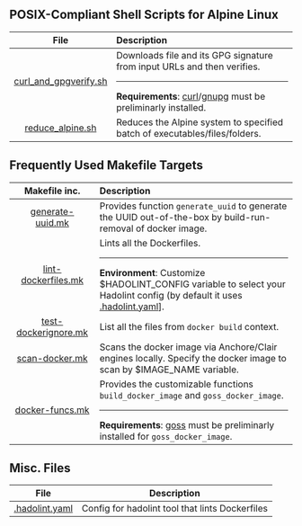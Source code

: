 ## POSIX-Compliant Shell Scripts for Alpine Linux

| File | Description |
|:----:|:------------|
| [curl_and_gpgverify.sh](curl_and_gpgverify.sh) | Downloads file and its GPG signature from input URLs and then verifies.<hr />**Requirements**: [curl](https://curl.se)/[gnupg](https://gnupg.org) must be preliminarly installed. |
| [reduce_alpine.sh](reduce_alpine.sh) | Reduces the Alpine system to specified batch of executables/files/folders. |


## Frequently Used Makefile Targets

| Makefile inc. | Description |
|:-------------:|:------------|
| [generate-uuid.mk](generate-uuid.mk) | Provides function `generate_uuid` to generate the UUID out-of-the-box by build-run-removal of docker image. |
| [lint-dockerfiles.mk](lint-dockerfiles.mk) | Lints all the Dockerfiles.<hr />**Environment**: Customize \$HADOLINT_CONFIG variable to select your Hadolint config (by default it uses [.hadolint.yaml](.hadolint.yaml)]. |
| [test-dockerignore.mk](test-dockerignore.mk) | List all the files from `docker build` context. |
| [scan-docker.mk](scan-docker.mk) | Scans the docker image via Anchore/Clair engines locally. Specify the docker image to scan by \$IMAGE_NAME variable. |
| [docker-funcs.mk](docker-funcs.mk) | Provides the customizable functions `build_docker_image` and `goss_docker_image`.<hr />**Requirements**: [goss](https://github.com/aelsabbahy/goss) must be preliminarly installed for `goss_docker_image`. |


## Misc. Files

| File | Description |
|:----:|:-----------:|
| [.hadolint.yaml](.hadolint.yaml) | Config for hadolint tool that lints Dockerfiles |
